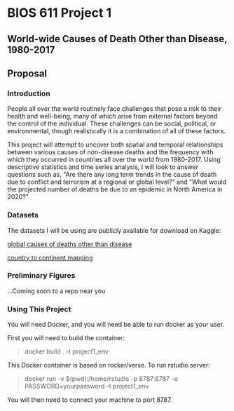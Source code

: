BIOS 611 Project 1
==================

World-wide Causes of Death Other than Disease, 1980-2017
--------------------------------------------------------

Proposal
--------

### Introduction

People all over the world routinely face challenges that pose a risk to their health and well-being, many of which arise from external factors beyond the control of the individual. These challenges can be social, political, or environmental, though realistically it is a combination of all of these factors.

This project will attempt to uncover both spatial and temporal relationships between various causes of non-disease deaths and the frequency with which they occurred in countries all over the world from 1980-2017. Using descriptive statistics and time series analysis, I will look to answer questions such as, "Are there any long term trends in the cause of death due to conflict and terrorism at a regional or global level?" and "What would the projected number of deaths be due to an epidemic in North America in 2020?"


### Datasets

The datasets I will be using are publicly available for download on Kaggle:

[global causes of deaths other than disease](https://www.kaggle.com/tahminashoaib86/global-cause-of-the-deaths-other-than-diseases)

[country to continent mapping](https://www.kaggle.com/statchaitya/country-to-continent)



### Preliminary Figures

...Coming soon to a repo near you



### Using This Project


You will need Docker, and you will need be able to run docker as your user.

First you will need to build the container:
> docker build . -t project1_env

This Docker container is based on rocker/verse. To run rstudio server:
> docker run -v $(pwd):/home/rstudio -p 8787:8787 -e PASSWORD=yourpassword -t project1_env

You will then need to connect your machine to port 8787.
